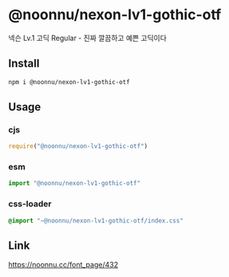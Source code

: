 # @noonnu/nexon-lv1-gothic-otf
넥슨 Lv.1 고딕 Regular - 진짜 깔끔하고 예쁜 고딕이다

## Install
```sh
npm i @noonnu/nexon-lv1-gothic-otf
```
## Usage
### cjs
```js
require("@noonnu/nexon-lv1-gothic-otf")
```
### esm
```js
import "@noonnu/nexon-lv1-gothic-otf"
```
### css-loader
```css
@import "~@noonnu/nexon-lv1-gothic-otf/index.css"
```

## Link
https://noonnu.cc/font_page/432